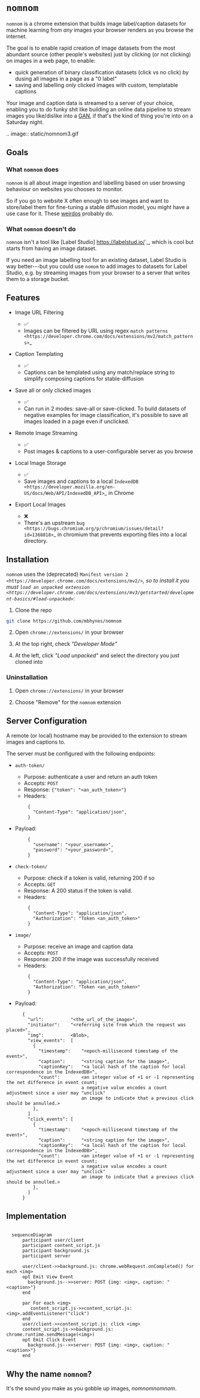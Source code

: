 # ``nomnom``

``nomnom`` is a chrome extension that builds image label/caption datasets for machine learning from *any* images your browser renders as you browse the internet.

The goal is to enable rapid creation of image datasets from the most abundant source (other people's websites) just by clicking (or not clicking) on images in a web page, to enable:

- quick generation of binary classification datasets (click vs no click) by dusing all images in a page as a "0 label"
- saving and labelling *only* clicked images with custom, templatable captions

Your image and caption data is streamed to a server of your choice, enabling you to do funky shit like building an online data pipeline to stream images you like/dislike into a [GAN](https://en.wikipedia.org/wiki/Generative_adversarial_network), if that's the kind of thing you're into on a Saturday night.

.. image:: static/nomnom3.gif

## Goals

### What ``nomnom`` does

``nomnom`` is all about image ingestion and labelling based on user browsing behaviour on websites you chooses to monitor. 

So if you go to website X often enough to see images and want to store/label them for fine-tuning a stable diffusion model, you might have a use case for it. These [weirdos](https://www.unstability.ai/) probably do.

### What ``nomnom`` doesn't do

``nomnom`` isn't a tool like [Label Studio] <https://labelstud.io/>`_, which is cool but starts from having an image dataset. 

If you need an image labelling tool for an existing dataset, Label Studio is way better---but you could use ``nomom`` to add images to datasets for Label Studio, e.g. by streaming images from your browser to a server that writes them to a storage bucket. 


## Features

  - Image URL Filtering
    - ✅
    - Images can be filtered by URL using regex `match patterns <https://developer.chrome.com/docs/extensions/mv2/match_patterns>`_

  - Caption Templating
    - ✅
    - Captions can be templated using any match/replace string to simplify composing captions for stable-diffusion

  - Save all or only clicked images
    - ✅
    - Can run in 2 modes: save-all or save-clicked. To build datasets of negative examples for image classification, it's possible to save all images loaded in a page even if unclicked.

  - Remote Image Streaming
    - ✅
    - Post images & captions to a user-configurable server as you browse

  - Local Image Storage
    - ✅
    - Save images and captions to a local `IndexedDB <https://developer.mozilla.org/en-US/docs/Web/API/IndexedDB_API>`_ in Chrome

  - Export Local Images
    - ❌
    - There's an upstream `bug <https://bugs.chromium.org/p/chromium/issues/detail?id=1368818>`_ in chromium that prevents exporting files into a local directory.


## Installation

``nomnom`` uses the (deprecated) `Manifest version 2 <https://developer.chrome.com/docs/extensions/mv2/>`_, so to install it you must `load an unpacked extension <https://developer.chrome.com/docs/extensions/mv3/getstarted/development-basics/#load-unpacked>`_:

1. Clone the repo

```bash
git clone https://github.com/mbhynes/nomnom
```

2. Open ``chrome://extensions/`` in your browser

3. At the top right, check *"Developer Mode"*

4. At the left, click *"Load unpacked"* and select the directory you just cloned into

### Uninstallation

1. Open ``chrome://extensions/`` in your browser

2. Choose "Remove" for the `nomnom` extension


## Server Configuration

A remote (or local) hostname may be provided to the extension to stream images and captions to.

The server must be configured with the following endpoints:

- ``auth-token/``

  - Purpose: authenticate a user and return an auth token
  - Accepts: ``POST``
  - Response: ``{"token": "<an_auth_token>"}``
  - Headers: 

```
        {
          "Content-Type": "application/json",
        }
```

  - Payload: 

```
        {
          "username": "<your_username>",
          "password": "<your_password>",
        }
```

- ``check-token/``

  - Purpose: check if a token is valid, returning 200 if so
  - Accepts: ``GET``
  - Response: A 200 status if the token is valid.
  - Headers: 

```
        {
          "Content-Type": "application/json",
          "Authorization": "Token <an_auth_token>"
        }
```

- ``image/``

  - Purpose: receive an image and caption data
  - Accepts: ``POST``
  - Response: 200 if the image was successfully received
  - Headers:

```
        {
          "Content-Type": "application/json",
          "Authorization": "Token <an_auth_token>"
        }
```


  - Payload:

```
      {
        "url":          "<the_url_of_the_image>",
        "initiator":    "<referring site from which the request was placed>",
        "img":          <Blob>,
        "view_events":  [
          {
            "timestamp":    "<epoch-millisecond timestamp of the event>",
            "caption":      "<string caption for the image>",
            "captionKey":   "<a local hash of the caption for local correspondence in the IndexedDB>",
            "count":        <an integer value of +1 or -1 representing the net difference in event count;
                            a negative value encodes a count adjustment since a user may "unclick"
                            an image to indicate that a previous click should be annulled.>
          },
        ]
        "click_events": [
          {
            "timestamp":    "<epoch-millisecond timestamp of the event>",
            "caption":      "<string caption for the image>",
            "captionKey":   "<a local hash of the caption for local correspondence in the IndexedDB>",
            "count":        <an integer value of +1 or -1 representing the net difference in event count;
                            a negative value encodes a count adjustment since a user may "unclick"
                            an image to indicate that a previous click should be annulled.>
          },
        ]
      }
```

## Implementation

```mermaid

  sequenceDiagram
      participant user/client
      participant content_script.js
      participant background.js
      participant server

      user/client->>background.js: chrome.webRequest.onCompleted() for each <img>
      opt Emit View Event
        background.js-->>server: POST {img: <img>, caption: "<caption>"}
      end

      par For each <img>
         content_script.js->>content_script.js: <img>.addEventListener("click")
      end
      user/client->>content_script.js: click <img>
      content_script.js->>background.js: chrome.runtime.sendMessage(<img>)
      opt Emit Click Event
        background.js-->>server: POST {img: <img>, caption: "<caption>"}
      end
```


## Why the name ``nomnom``?

It's the sound you make as you gobble up images, *nomnomnomnom*.
